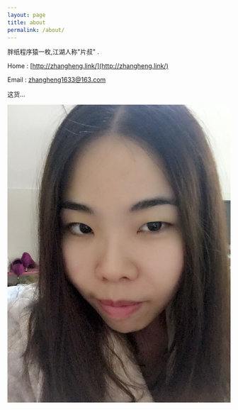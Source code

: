```yaml
---
layout: page
title: about
permalink: /about/
---
```


胖纸程序猿一枚,江湖人称"片叔" .

Home  : [http://zhangheng.link/](http://zhangheng.link/)

Email : zhangheng1633@163.com

这货...

![xifu](https://raw.githubusercontent.com/daniel163/daniel163.github.io/master/images/xifu/xf0001.jpg)

